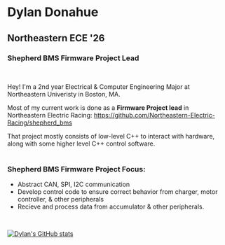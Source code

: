 # Dylan Donahue
## Northeastern ECE '26
### Shepherd BMS Firmware Project Lead
 <br />

 

Hey! I'm a 2nd year Electrical & Computer Engineering Major at Northeastern Univeristy in Boston, MA. 

Most of my current work is done as a **Firmware Project lead** in Northeastern Electric Racing:
https://github.com/Northeastern-Electric-Racing/shepherd_bms

That project mostly consists of low-level C++ to interact with hardware, along with some higher level C++ control software.
<br />
<br />


### Shepherd BMS Firmware Project Focus:

* Abstract CAN, SPI, I2C communication 
* Develop control code to ensure correct behavior from charger, motor controller, & other peripherals
* Recieve and process data from accumulator & other peripherals.

<br />





[![Dylan's GitHub stats](https://github-readme-stats.vercel.app/api?username=dyldonahue&theme=transparent&show_icons=true&count_private=true&hide=stars)](https://github.com/anuraghazra/github-readme-stats)
